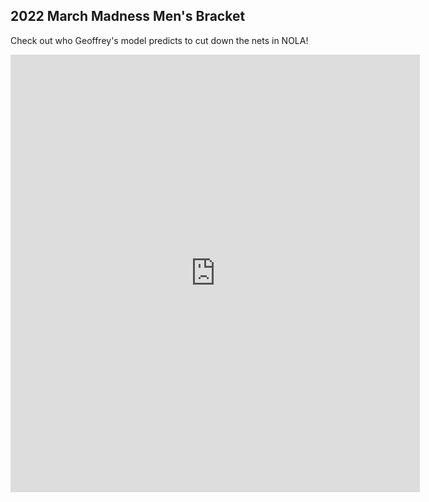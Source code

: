 ## 2022 March Madness Men's Bracket
Check out who Geoffrey's model predicts to cut down the nets in NOLA! 
<iframe src="https://gcdean38.github.io/maneater/bracket2022" style="border:0px #ffffff none;" name="myiFrame" scrolling="yes" frameborder="1" marginheight="0px" marginwidth="0px" height="700" width="130%" allowfullscreen></iframe>